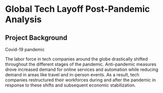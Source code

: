 # Global Tech Layoff Post-Pandemic Analysis

## Project Background
Covid-19 pandemic 

The labor force in tech companies around the globe drastically shifted throughout the different stages of the pandemic. Anti-pandemic measures drove increased demand for online services and automation while reducing demand in areas like travel and in-person events. As a result, tech companies restructured their workforces during and after the pandemic in response to these shifts and subsequent economic stabilization.
